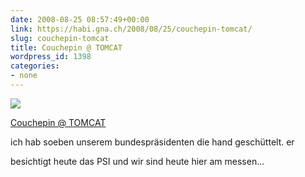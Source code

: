 ```yaml
---
date: 2008-08-25 08:57:49+00:00
link: https://habi.gna.ch/2008/08/25/couchepin-tomcat/
slug: couchepin-tomcat
title: Couchepin @ TOMCAT
wordpress_id: 1398
categories:
- none
---
```



 [![](https://static.flickr.com/2387/2796013200_1472edf7dc_m.jpg)](https://www.flickr.com/photos/habi/2796013200/)
   

 
  [Couchepin @ TOMCAT](https://www.flickr.com/photos/habi/2796013200/)
    

 



ich hab soeben unserem bundespräsidenten die hand geschüttelt. er  

besichtigt heute das PSI  und wir sind heute hier am messen...
  

